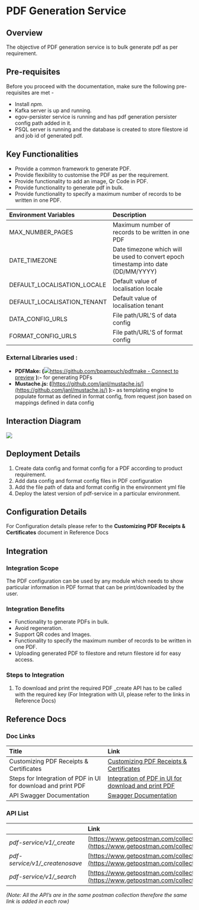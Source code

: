 # PDF Generation Service

## Overview <a id="Overview"></a>

The objective of PDF generation service is to bulk generate pdf as per requirement.

## Pre-requisites <a id="Pre-requisites"></a>

Before you proceed with the documentation, make sure the following pre-requisites are met -

* Install _npm._
* Kafka server is up and running.
* egov-persister service is running and has pdf generation persister config path added in it.
* PSQL server is running and the database is created to store filestore id and job id of generated pdf.

## Key Functionalities <a id="Key-Functionalities"></a>

* Provide a common framework to generate PDF.
* Provide flexibility to customise the PDF as per the requirement.
* Provide functionality to add an image, Qr Code in PDF.
* Provide functionality to generate pdf in bulk.
* Provide functionality to specify a maximum number of records to be written in one PDF.

| **Environment Variables** | **Description** |
| :--- | :--- |
| MAX\_NUMBER\_PAGES | Maximum number of records to be written in one PDF |
| DATE\_TIMEZONE | Date timezone which will be used to convert epoch timestamp into date \(DD/MM/YYYY\) |
| DEFAULT\_LOCALISATION\_LOCALE | Default value of localisation locale |
| DEFAULT\_LOCALISATION\_TENANT | Default value of localisation tenant |
| DATA\_CONFIG\_URLS | File path/URL'S of data config |
| FORMAT\_CONFIG\_URLS | File path/URL'S of format config |

### External Libraries used : <a id="External-Libraries-used-:"></a>

* **PDFMake: \(**[![](https://github.githubassets.com/favicon.ico)https://github.com/bpampuch/pdfmake - Connect to preview](https://github.com/bpampuch/pdfmake) **\):-** for generating PDFs
* **Mustache.js: \(**[https://github.com/janl/mustache.js/](https://github.com/janl/mustache.js/) **\):-** as templating engine to populate format as defined in format config, from request json based on mappings defined in data config

## Interaction Diagram <a id="Interaction-Diagram"></a>

![](blob:https://digit-discuss.atlassian.net/e4e7b670-be98-43a7-9214-4766be54f6df#media-blob-url=true&id=f2141cb8-6f4a-477e-8ef5-dc156221fc8b&collection=contentId-717979679&contextId=717979679&mimeType=image%2Fjpeg&name=pdf.jpg&size=83488&width=1191&height=661)

## Deployment Details <a id="Deployment-Details"></a>

1. Create data config and format config for a PDF according to product requirement.
2. Add data config and format config files in PDF configuration
3. Add the file path of data and format config in the environment yml file
4. Deploy the latest version of pdf-service in a particular environment.

## Configuration Details <a id="Configuration-Details"></a>

For Configuration details please refer to the **Customizing PDF Receipts & Certificates** document in Reference Docs

## Integration <a id="Integration"></a>

### Integration Scope <a id="Integration-Scope"></a>

The PDF configuration can be used by any module which needs to show particular information in PDF format that can be print/downloaded by the user.

### Integration Benefits <a id="Integration-Benefits"></a>

* Functionality to generate PDFs in bulk.
* Avoid regeneration.
* Support QR codes and Images.
* Functionality to specify the maximum number of records to be written in one PDF.
* Uploading generated PDF to filestore and return filestore id for easy access.

### Steps to Integration <a id="Steps-to-Integration"></a>

1. To download and print the required PDF \_create API has to be called with the required key \(For Integration with UI, please refer to the links in Reference Docs\)

## Reference Docs <a id="Reference-Docs"></a>

### Doc Links <a id="Doc-Links"></a>

| **Title** | **Link** |
| :--- | :--- |
| Customizing PDF Receipts & Certificates | [Customizing PDF Receipts & Certificates](https://digit-discuss.atlassian.net/wiki/spaces/DD/pages/720306189) |
| Steps for Integration of PDF in UI for download and print PDF | [Integration of PDF in UI for download and print PDF](https://digit-discuss.atlassian.net/wiki/spaces/DD/pages/720470017/Integration+of+PDF+in+UI+for+download+and+print+PDF) |
| API Swagger Documentation | [Swagger Documentation](https://app.swaggerhub.com/apis/eGovernment/pdf-service_ap_is/1.1.0) |

### API List <a id="API-List"></a>

|  | **Link** |
| :--- | :--- |
| _pdf-service/v1/\_create_ | [https://www.getpostman.com/collections/5a9bfd6fd03f9f2a6fad](https://www.getpostman.com/collections/5a9bfd6fd03f9f2a6fad) |
| _pdf-service/v1/\_createnosave_ | [https://www.getpostman.com/collections/5a9bfd6fd03f9f2a6fad](https://www.getpostman.com/collections/5a9bfd6fd03f9f2a6fad) |
| _pdf-service/v1/\_search_ | [https://www.getpostman.com/collections/5a9bfd6fd03f9f2a6fad](https://www.getpostman.com/collections/5a9bfd6fd03f9f2a6fad) |

_\(Note: All the API’s are in the same postman collection therefore the same link is added in each row\)_

